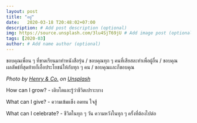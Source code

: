 ```yaml
---
layout: post
title: "อยู่"
date:   2020-03-18 T20:48:02+07:00
description: # Add post description (optional)
img: https://source.unsplash.com/3lu4SjT69jU # Add image post (optional)
tags: [2020-03]
author: # Add name author (optional)
---
```

ขอบคุณเพื่อน ๆ ที่ขาดเรียนมาทำหนังสือรุ่น / ขอบคุณทุก ๆ คนที่เสียสละทำเพื่อผู้อื่น / ขอบคุณผลลัพธ์ที่สุดท้ายก็เอื้อประโยชน์ให้กับทุก ๆ คน / ขอบคุณและก็ขอบคุณ

*Photo by [Henry & Co.](https://unsplash.com/@hngstrm) on [Unsplash](https://unsplash.com)*

<i class="fa fa-child" style="color:plum"></i>

How can I grow? - เติบโตและรู้ว่าชีวิตเปราะบาง

What can I give? - ความเข้มแข็ง อดทน ใจสู้

What can I celebrate? - ชีวิตในทุก ๆ วัน ความหวังในทุก ๆ ครั้งที่ต้องไปต่อ
